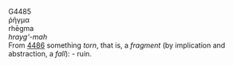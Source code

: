 <body>
  <p>G4485<br>  ῥῆγμα  <br> rhēgma  <br><i>hrayg‘-mah </i><br>From <a href="g4486.htm">4486</a>  something <i>torn</i>, that is, a <i>fragment</i> (by implication and abstraction, a <i>fall</i>): - ruin.<br></p>
 </body>